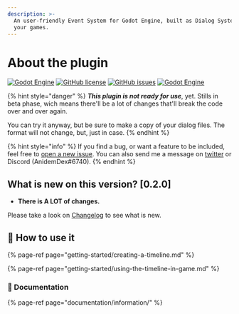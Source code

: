```yaml
---
description: >-
  An user-friendly Event System for Godot Engine, built as Dialog System, for
  your games.
---
```


# About the plugin

[![Godot Engine](https://img.shields.io/badge/Godot%20Engine-Plugin-blue?style=flat-square&logo=godot-engine&logoColor=white&logoWidth=20)]() [![GitHub license](https://img.shields.io/github/license/AnidemDex/Godot-DialogPlugin?style=flat-square)](https://github.com/AnidemDex/Godot-DialogPlugin/blob/main/LICENSE) [![GitHub issues](https://img.shields.io/github/issues/AnidemDex/Godot-DialogPlugin?style=flat-square)](https://github.com/AnidemDex/Godot-DialogPlugin/issues) [![Godot Engine](https://img.shields.io/badge/Version-0.1.4-red?style=flat-square)](https://github.com/AnidemDex/Godot-DialogPlugin/releases/tag/v0.1.4)

{% hint style="danger" %}
_**This plugin is not ready for use**_, yet. Stills in beta phase, wich means there'll be a lot of changes that'll break the code over and over again.

You can try it anyway, but be sure to make a copy of your dialog files. The format will not change, but, just in case.
{% endhint %}

{% hint style="info" %}
If you find a bug, or want a feature to be included, feel free to [open a new issue](https://github.com/AnidemDex/Godot-DialogPlugin/issues/new). You can also send me a message on [twitter](https://twitter.com/anidemdex) or Discord \(AnidemDex\#6740\).
{% endhint %}

## What is new on this version? \[0.2.0\]

* **There is A LOT of changes.**

Please take a look on [Changelog](changelog/0.x.x-pre-release.md#0-1-4-2021-05-09) to see what is new.

## 🧩 How to use it 

{% page-ref page="getting-started/creating-a-timeline.md" %}

{% page-ref page="getting-started/using-the-timeline-in-game.md" %}

### 📘 Documentation

{% page-ref page="documentation/information/" %}

